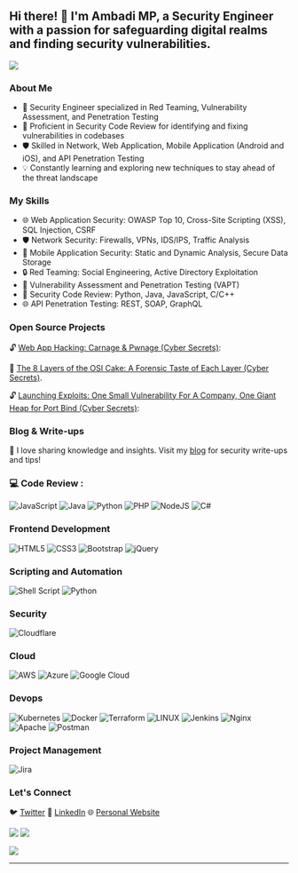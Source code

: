 ## Hi there! 👋 I'm Ambadi MP, a Security Engineer with a passion for safeguarding digital realms and finding security vulnerabilities.

[![](https://visitcount.itsvg.in/api?id=ciph0x01&icon=0&color=0)](https://visitcount.itsvg.in)

### About Me

- 🔐 Security Engineer specialized in Red Teaming, Vulnerability Assessment, and Penetration Testing
- 📜 Proficient in Security Code Review for identifying and fixing vulnerabilities in codebases
- 🛡️ Skilled in Network, Web Application, Mobile Application (Android and iOS), and API Penetration Testing
- 💡 Constantly learning and exploring new techniques to stay ahead of the threat landscape

### My Skills

- 🌐 Web Application Security: OWASP Top 10, Cross-Site Scripting (XSS), SQL Injection, CSRF
- 🛡️ Network Security: Firewalls, VPNs, IDS/IPS, Traffic Analysis
- 📱 Mobile Application Security: Static and Dynamic Analysis, Secure Data Storage
- 🔒 Red Teaming: Social Engineering, Active Directory Exploitation
- 🐛 Vulnerability Assessment and Penetration Testing (VAPT)
- 🔐 Security Code Review: Python, Java, JavaScript, C/C++
- 🌐 API Penetration Testing: REST, SOAP, GraphQL

### Open Source Projects

🔓 [Web App Hacking: Carnage & Pwnage (Cyber Secrets)](https://www.amazon.in/gp/product/B098KJYZTP/ref=dbs_a_def_rwt_hsch_vapi_tkin_p1_i0): 

🔐 [The 8 Layers of the OSI Cake: A Forensic Taste of Each Layer (Cyber Secrets)](https://www.amazon.in/gp/product/B08C4KH4N1/ref=dbs_a_def_rwt_hsch_vapi_tkin_p1_i1).

🔓 [Launching Exploits: One Small Vulnerability For A Company, One Giant Heap for Port Bind (Cyber Secrets)](https://www.amazon.in/gp/product/B08HXCDWDK/ref=dbs_a_def_rwt_hsch_vapi_tkin_p1_i4): 


### Blog & Write-ups

📝 I love sharing knowledge and insights. Visit my [blog](https://yourblogwebsite.com) for security write-ups and tips!

### 💻 Code Review :

![JavaScript](https://img.shields.io/badge/javascript-%23323330.svg?style=plastic&logo=javascript&logoColor=%23F7DF1E) 
![Java](https://img.shields.io/badge/java-%23ED8B00.svg?style=plastic&logo=java&logoColor=white) 
![Python](https://img.shields.io/badge/python-3670A0?style=plastic&logo=python&logoColor=ffdd54) 
![PHP](https://img.shields.io/badge/php-%23777BB4.svg?style=plastic&logo=php&logoColor=white) 
![NodeJS](https://img.shields.io/badge/node.js-6DA55F?style=plastic&logo=node.js&logoColor=white) 
![C#](https://img.shields.io/badge/c%23-%23239120.svg?style=plastic&logo=c-sharp&logoColor=white) 


### Frontend Development
![HTML5](https://img.shields.io/badge/html5-%23E34F26.svg?style=plastic&logo=html5&logoColor=white) 
![CSS3](https://img.shields.io/badge/css3-%231572B6.svg?style=plastic&logo=css3&logoColor=white) 
![Bootstrap](https://img.shields.io/badge/bootstrap-%23563D7C.svg?style=plastic&logo=bootstrap&logoColor=white) 
![jQuery](https://img.shields.io/badge/jquery-%230769AD.svg?style=plastic&logo=jquery&logoColor=white) 


### Scripting and Automation
![Shell Script](https://img.shields.io/badge/shell_script-%23121011.svg?style=plastic&logo=gnu-bash&logoColor=white) 
![Python](https://img.shields.io/badge/python-3670A0?style=plastic&logo=python&logoColor=ffdd54) 

### Security 
![Cloudflare](https://img.shields.io/badge/Cloudflare-F38020?style=plastic&logo=Cloudflare&logoColor=white)


### Cloud 
![AWS](https://img.shields.io/badge/AWS-%23FF9900.svg?style=plastic&logo=amazon-aws&logoColor=white) 
![Azure](https://img.shields.io/badge/azure-%230072C6.svg?style=plastic&logo=azure-devops&logoColor=white) 
![Google Cloud](https://img.shields.io/badge/Google%20Cloud-%234285F4.svg?style=plastic&logo=google-cloud&logoColor=white) 

### Devops
![Kubernetes](https://img.shields.io/badge/kubernetes-%23326ce5.svg?style=plastic&logo=kubernetes&logoColor=white) 
![Docker](https://img.shields.io/badge/docker-%230db7ed.svg?style=plastic&logo=docker&logoColor=white)
![Terraform](https://img.shields.io/badge/terraform-%235835CC.svg?style=plastic&logo=terraform&logoColor=white)
![LINUX](https://img.shields.io/badge/Linux-FCC624?style=plastic&logo=linux&logoColor=black) 
![Jenkins](https://img.shields.io/badge/jenkins-%232C5263.svg?style=plastic&logo=jenkins&logoColor=white) 
![Nginx](https://img.shields.io/badge/nginx-%23009639.svg?style=plastic&logo=nginx&logoColor=white) 
![Apache](https://img.shields.io/badge/apache-%23D42029.svg?style=plastic&logo=apache&logoColor=white) 
![Postman](https://img.shields.io/badge/Postman-FF6C37?style=plastic&logo=postman&logoColor=white) 

### Project Management
![Jira](https://img.shields.io/badge/jira-%230A0FFF.svg?style=plastic&logo=jira&logoColor=white) 


### Let's Connect

🐦 [Twitter](https://twitter.com/yourtwitterhandle)
💼 [LinkedIn](https://www.linkedin.com/in/ambadi-m-p-16a95217b)
🌐 [Personal Website](https://yourwebsite.com)

![](https://github-readme-streak-stats.herokuapp.com/?user=ciph0x01&theme=midnight-purple&hide_border=false)
![](https://github-profile-trophy.vercel.app/?username=ciph0x01&theme=radical&no-frame=true&no-bg=false&margin-w=4)

![](https://github-readme-stats.vercel.app/api/top-langs/?username=ciph0x01&theme=radical&hide_border=false&include_all_commits=false&count_private=false&layout=compact)

---

